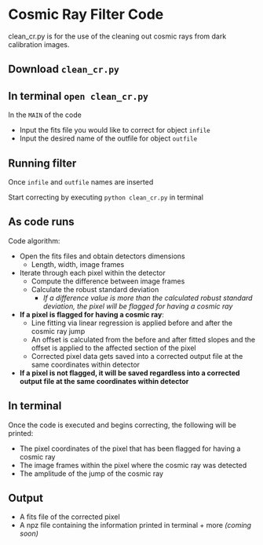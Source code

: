 # Cosmic Ray Filter Code

clean_cr.py is for the use of the cleaning out cosmic rays from dark calibration images.

## Download ```clean_cr.py```

## In terminal ```open clean_cr.py```

In the ```MAIN``` of the code
- Input the fits file you would like to correct for object ```infile```
- Input the desired name of the outfile for object ```outfile```

## Running filter
Once ```infile``` and ```outfile``` names are inserted

Start correcting by executing
        ```python clean_cr.py``` in terminal

## As code runs
Code algorithm:
- Open the fits files and obtain detectors dimensions
    - Length, width, image frames
- Iterate through each pixel within the detector
    - Compute the difference between image frames
    - Calculate the robust standard deviation
        - _If a difference value is more than the calculated robust standard deviation, the pixel will be flagged for having a cosmic ray_
- **If a pixel is flagged for having a cosmic ray**:
    - Line fitting via linear regression is applied before and after the cosmic ray jump
    - An offset is calculated from the before and after fitted slopes and the offset is applied to the affected section of the pixel
    - Corrected pixel data gets saved into a corrected output file at the same coordinates within detector
- **If a pixel is not flagged, it will be saved regardless into a corrected output file at the same coordinates within detector**

## In terminal
Once the code is executed and begins correcting, the following will be printed:
- The pixel coordinates of the pixel that has been flagged for having a cosmic ray
- The image frames within the pixel where the cosmic ray was detected
- The amplitude of the jump of the cosmic ray <sub>

## Output
- A fits file of the corrected pixel 
- A npz file containing the information printed in terminal + more _(coming soon)_ 
